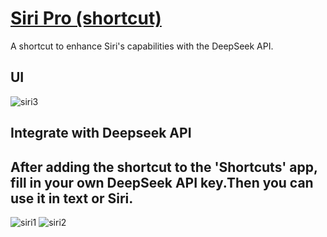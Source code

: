 
# [Siri Pro (shortcut)](https://www.icloud.com/shortcuts/b75899492ead45ef9a47cfce89334bf0)

A shortcut to enhance Siri's capabilities with the DeepSeek API.

## UI

![siri3](https://github.com/deepseek-ai/awesome-deepseek-integration/assets/155953822/774d7c92-25f5-4014-a619-4a4bce82651f)


## Integrate with Deepseek API
## After adding the shortcut to the 'Shortcuts' app,  fill in your own DeepSeek API key.Then you can use it in text or Siri.

![siri1](https://github.com/deepseek-ai/awesome-deepseek-integration/assets/155953822/dbb7696f-6089-4bb2-81a6-c55b83b42623)
![siri2](https://github.com/deepseek-ai/awesome-deepseek-integration/assets/155953822/d93c2ab9-048d-42cf-a534-977041ed0ff9)

